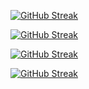 <a href="https://git.io/streak-stats"><img src="https://github-readme-streak-stats.herokuapp.com?user=jkschola" alt="GitHub Streak" /></a>

[![GitHub Streak](https://streak-stats.demolab.com/?user=JKSCHOLA)](https://git.io/streak-stats)

[![GitHub Streak](https://streak-stats.demolab.com/?user=jkschola)](https://git.io/streak-stats)

[![GitHub Streak](https://github-readme-streak-stats.herokuapp.com?user=jkschola)](https://git.io/streak-stats)
